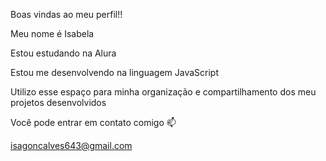 Boas vindas ao meu perfil!!

Meu nome é Isabela

Estou estudando na Alura

Estou me desenvolvendo na linguagem JavaScript

Utilizo esse espaço para minha organização e compartilhamento dos meu projetos desenvolvidos

Você pode entrar em contato comigo 📫

isagoncalves643@gmail.com
